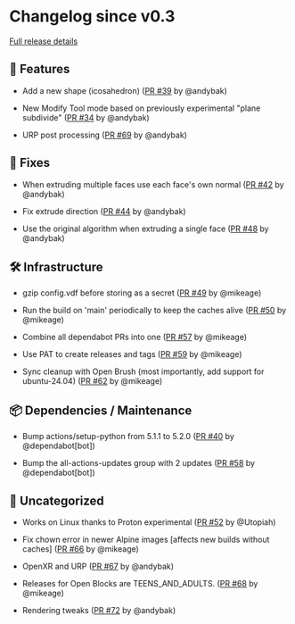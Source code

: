 # Changelog since v0.3

[Full release details](https://github.com/icosa-foundation/open-blocks/compare/v0.3...bf7da45f4b7ebb063b64d30171f76d03b455ee4d)

## 🚀 Features

- Add a new shape (icosahedron) ([PR #39](https://github.com/icosa-foundation/open-blocks/pull/39) by @andybak)

- New Modify Tool mode based on previously experimental "plane subdivide" ([PR #34](https://github.com/icosa-foundation/open-blocks/pull/34) by @andybak)

- URP post processing ([PR #69](https://github.com/icosa-foundation/open-blocks/pull/69) by @andybak)


## 🐛 Fixes

- When extruding multiple faces use each face's own normal ([PR #42](https://github.com/icosa-foundation/open-blocks/pull/42) by @andybak)

- Fix extrude direction ([PR #44](https://github.com/icosa-foundation/open-blocks/pull/44) by @andybak)

- Use the original algorithm when extruding a single face ([PR #48](https://github.com/icosa-foundation/open-blocks/pull/48) by @andybak)


## 🛠️ Infrastructure

- gzip config.vdf before storing as a secret ([PR #49](https://github.com/icosa-foundation/open-blocks/pull/49) by @mikeage)

- Run the build on 'main' periodically to keep the caches alive ([PR #50](https://github.com/icosa-foundation/open-blocks/pull/50) by @mikeage)

- Combine all dependabot PRs into one ([PR #57](https://github.com/icosa-foundation/open-blocks/pull/57) by @mikeage)

- Use PAT to create releases and tags ([PR #59](https://github.com/icosa-foundation/open-blocks/pull/59) by @mikeage)

- Sync cleanup with Open Brush (most importantly, add support for ubuntu-24.04) ([PR #62](https://github.com/icosa-foundation/open-blocks/pull/62) by @mikeage)


## 📦 Dependencies / Maintenance

- Bump actions/setup-python from 5.1.1 to 5.2.0 ([PR #40](https://github.com/icosa-foundation/open-blocks/pull/40) by @dependabot[bot])

- Bump the all-actions-updates group with 2 updates ([PR #58](https://github.com/icosa-foundation/open-blocks/pull/58) by @dependabot[bot])


## 💬 Uncategorized

- Works on Linux thanks to Proton experimental ([PR #52](https://github.com/icosa-foundation/open-blocks/pull/52) by @Utopiah)

- Fix chown error in newer Alpine images [affects new builds without caches] ([PR #66](https://github.com/icosa-foundation/open-blocks/pull/66) by @mikeage)

- OpenXR and URP ([PR #67](https://github.com/icosa-foundation/open-blocks/pull/67) by @andybak)

- Releases for Open Blocks are TEENS_AND_ADULTS. ([PR #68](https://github.com/icosa-foundation/open-blocks/pull/68) by @mikeage)

- Rendering tweaks ([PR #72](https://github.com/icosa-foundation/open-blocks/pull/72) by @andybak)





